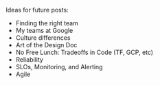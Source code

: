 Ideas for future posts:

- Finding the right team
- My teams at Google
- Culture differences
- Art of the Design Doc
- No Free Lunch: Tradeoffs in Code (TF, GCP, etc)
- Reliability
- SLOs, Monitoring, and Alerting
- Agile